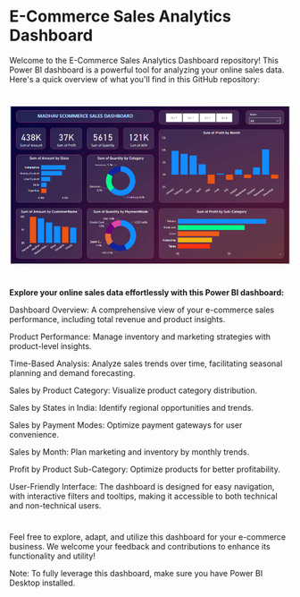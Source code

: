 # E-Commerce Sales Analytics Dashboard

Welcome to the E-Commerce Sales Analytics Dashboard repository! 
This Power BI dashboard is a powerful tool for analyzing your online sales data. Here's a quick overview of what you'll find in this GitHub repository:
# 
<img src="https://github.com/AnjliS/PowerBI_Ecom_sales_dashboard/blob/main/ECommerce%20Sales%20analytics.png" alt="MLBC">


# 
**Explore your online sales data effortlessly with this Power BI dashboard:**

Dashboard Overview: A comprehensive view of your e-commerce sales performance, including total revenue and product insights.

Product Performance: Manage inventory and marketing strategies with product-level insights.

Time-Based Analysis: Analyze sales trends over time, facilitating seasonal planning and demand forecasting.

Sales by Product Category: Visualize product category distribution.

Sales by States in India: Identify regional opportunities and trends.

Sales by Payment Modes: Optimize payment gateways for user convenience.

Sales by Month: Plan marketing and inventory by monthly trends.

Profit by Product Sub-Category: Optimize products for better profitability.

User-Friendly Interface: The dashboard is designed for easy navigation, with interactive filters and tooltips, making it accessible to both technical and non-technical users.

# 
Feel free to explore, adapt, and utilize this dashboard for your e-commerce business. We welcome your feedback and contributions to enhance its functionality and utility!

Note: To fully leverage this dashboard, make sure you have Power BI Desktop installed.





